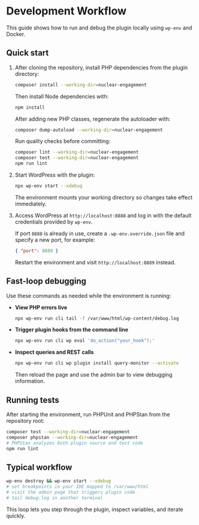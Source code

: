 # Development Workflow

This guide shows how to run and debug the plugin locally using `wp-env` and Docker.

## Quick start

1. After cloning the repository, install PHP dependencies from the plugin directory:
   ```bash
   composer install --working-dir=nuclear-engagement
   ```
   Then install Node dependencies with:
   ```bash
   npm install
   ```
   After adding new PHP classes, regenerate the autoloader with:
   ```bash
   composer dump-autoload --working-dir=nuclear-engagement
   ```

   Run quality checks before committing:
   ```bash
   composer lint --working-dir=nuclear-engagement
   composer test --working-dir=nuclear-engagement
   npm run lint
   ```

2. Start WordPress with the plugin:
   ```bash
   npx wp-env start --xdebug
   ```
   The environment mounts your working directory so changes take effect immediately.

3. Access WordPress at `http://localhost:8888` and log in with the default credentials provided by `wp-env`.

   If port `8888` is already in use, create a `.wp-env.override.json` file and specify a new port, for example:

   ```json
   { "port": 8889 }
   ```
   Restart the environment and visit `http://localhost:8889` instead.

## Fast-loop debugging

Use these commands as needed while the environment is running:

- **View PHP errors live**
  ```bash
  npx wp-env run cli tail -f /var/www/html/wp-content/debug.log
  ```
- **Trigger plugin hooks from the command line**
  ```bash
  npx wp-env run cli wp eval 'do_action("your_hook");'
  ```
- **Inspect queries and REST calls**
  ```bash
  npx wp-env run cli wp plugin install query-monitor --activate
  ```
  Then reload the page and use the admin bar to view debugging information.

## Running tests

After starting the environment, run PHPUnit and PHPStan from the repository root:

```bash
composer test --working-dir=nuclear-engagement
composer phpstan --working-dir=nuclear-engagement
# PHPStan analyzes both plugin source and test code
npm run lint
```

## Typical workflow

```bash
wp-env destroy && wp-env start --xdebug
# set breakpoints in your IDE mapped to /var/www/html
# visit the admin page that triggers plugin code
# tail debug.log in another terminal
```

This loop lets you step through the plugin, inspect variables, and iterate quickly.
